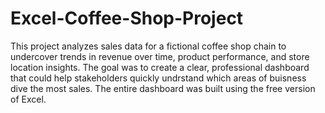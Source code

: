 # Excel-Coffee-Shop-Project
This project analyzes sales data for a fictional coffee shop chain to undercover trends in revenue over time, product performance, and store location insights.
The goal was to create a clear, professional dashboard that could help stakeholders quickly undrstand which areas of buisness dive the most sales.
The entire dashboard was built using the free version of Excel.

